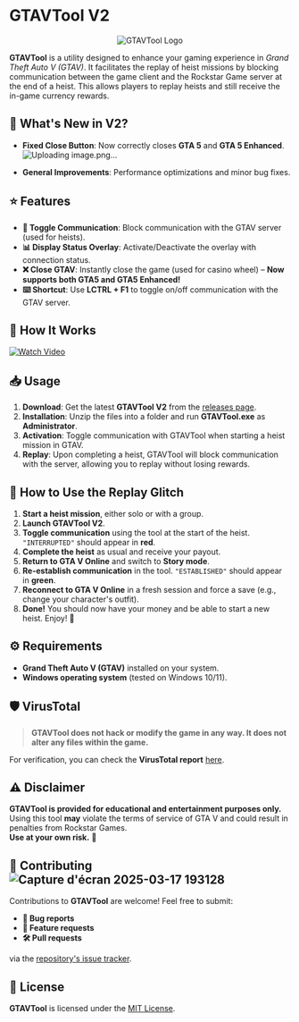 # GTAVTool V2

<div align="center">
  <img src="https://github.com/user-attachments/assets/02be1180-fdfe-4d65-9e89-a34747318eb0" alt="GTAVTool Logo">
</div>

**GTAVTool** is a utility designed to enhance your gaming experience in *Grand Theft Auto V (GTAV)*. It facilitates the replay of heist missions by blocking communication between the game client and the Rockstar Game server at the end of a heist. This allows players to replay heists and still receive the in-game currency rewards.

## 🚀 What's New in V2?

- **Fixed Close Button**: Now correctly closes **GTA 5** and **GTA 5 Enhanced**.![Uploading image.png…]()

- **General Improvements**: Performance optimizations and minor bug fixes.

## ⭐ Features

- **🔄 Toggle Communication**: Block communication with the GTAV server (used for heists).
- **📊 Display Status Overlay**: Activate/Deactivate the overlay with connection status.
- **❌ Close GTAV**: Instantly close the game (used for casino wheel) – **Now supports both GTA5 and GTA5 Enhanced!**
- **⌨️ Shortcut**: Use **LCTRL + F1** to toggle on/off communication with the GTAV server.

## 🎥 How It Works

[![Watch Video](https://img.youtube.com/vi/TRZPeGCK26g/0.jpg)](https://www.youtube.com/watch?v=TRZPeGCK26g)

## 📥 Usage

1. **Download**: Get the latest **GTAVTool V2** from the [releases page](https://github.com/Aarplexan/gtavtool/releases/tag/v2.0.0).
2. **Installation**: Unzip the files into a folder and run **GTAVTool.exe** as **Administrator**.
3. **Activation**: Toggle communication with GTAVTool when starting a heist mission in GTAV.
4. **Replay**: Upon completing a heist, GTAVTool will block communication with the server, allowing you to replay without losing rewards.

## 🔄 How to Use the Replay Glitch

1. **Start a heist mission**, either solo or with a group.
2. **Launch GTAVTool V2**.
3. **Toggle communication** using the tool at the start of the heist. `"INTERRUPTED"` should appear in **red**.
4. **Complete the heist** as usual and receive your payout.
5. **Return to GTA V Online** and switch to **Story mode**.
6. **Re-establish communication** in the tool. `"ESTABLISHED"` should appear in **green**.
7. **Reconnect to GTA V Online** in a fresh session and force a save (e.g., change your character's outfit).
8. **Done!** You should now have your money and be able to start a new heist. Enjoy! 🎉

## ⚙️ Requirements

- **Grand Theft Auto V (GTAV)** installed on your system.
- **Windows operating system** (tested on Windows 10/11).

## 🛡️ VirusTotal

> **GTAVTool does not hack or modify the game in any way. It does not alter any files within the game.**

For verification, you can check the **VirusTotal report** [here](https://www.virustotal.com/gui/file/4aadce9cab332e02dec9da052132749c3198e154fef79807be5f9e175d5eb8fe).

## ⚠️ Disclaimer

**GTAVTool is provided for educational and entertainment purposes only.**  
Using this tool **may** violate the terms of service of GTA V and could result in penalties from Rockstar Games.  
**Use at your own risk.** 🚨

## 🤝 Contributing![Capture d'écran 2025-03-17 193128](https://github.com/user-attachments/assets/7a968c1d-7791-4503-8069-ff9b12c15073)


Contributions to **GTAVTool** are welcome! Feel free to submit:
- **🐛 Bug reports**
- **🌟 Feature requests**
- **🛠️ Pull requests**

via the [repository's issue tracker](https://github.com/Aarplexan/gtavtool/issues).

## 📜 License

**GTAVTool** is licensed under the [MIT License](https://github.com/Aarplexan/gtavtool/blob/main/LICENSE).
